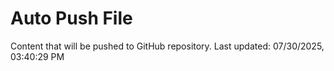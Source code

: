 # Auto Push File

Content that will be pushed to GitHub repository.
Last updated: 07/30/2025, 03:40:29 PM
